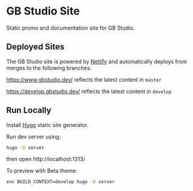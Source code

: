 # GB Studio Site

Static promo and documentation site for GB Studio.

## Deployed Sites

The GB Studio site is powered by [Netlify](https://www.netlify.com/) and automatically deploys from merges to the following branches:

https://www.gbstudio.dev/ reflects the latest content in `master`

https://develop.gbstudio.dev/ reflects the latest content in `develop`

## Run Locally

Install [Hugo](https://gohugo.io/getting-started/quick-start/) static site generator.

Run dev server using:

```bash
hugo -D server
```

then open http://localhost:1313/

To preview with Beta theme: 

```bash
env BUILD_CONTEXT=develop hugo -D server
```

